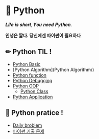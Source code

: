 # 📖 Python

𝑳𝒊𝒇𝒆 𝒊𝒔 𝒔𝒉𝒐𝒓𝒕, 𝒀𝒐𝒖 𝒏𝒆𝒆𝒅 𝑷𝒚𝒕𝒉𝒐𝒏. 

**인생은 짧다. 당신에겐 파이썬이 필요하다**

## ✏ Python TIL !

- [Python Basic](Python_기초/Python_기초.md)
- [Python Algorithm](Python Algorithm/)
- [Python function](함수_기초/함수.md)
- [Python Debugging](debugging/debugging.md)
- [Python OOP](OOP/OOP.md)
  - [Python Class](OOP/Class.md)
- [Python Application](Python_응용_심화/Python_응용_심화.md)


## 🔎 Python pratice !

- [Daily broblem](daily/)
- [파이썬 기출 문제](기출_문제/)
